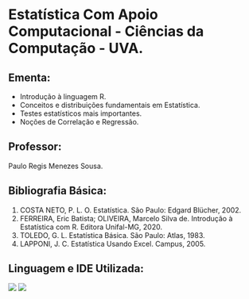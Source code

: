 # Estatística Com Apoio Computacional - Ciências da Computação - UVA.

## Ementa:
- Introdução à linguagem R. 
- Conceitos e distribuições fundamentais em Estatística. 
- Testes estatísticos mais importantes.
- Noções de Correlação e Regressão.

## Professor:
Paulo Regis Menezes Sousa.

## Bibliografia Básica:
1. COSTA NETO, P. L. O. Estatística. São Paulo: Edgard Blücher, 2002.
2. FERREIRA, Eric Batista; OLIVEIRA, Marcelo Silva de. Introdução à Estatística com R. Editora Unifal-MG, 2020.
3. TOLEDO, G. L. Estatística Básica. São Paulo: Atlas, 1983.
4. LAPPONI, J. C. Estatística Usando Excel. Campus, 2005.

## Linguagem e IDE Utilizada:
<a href = "https://pt.wikipedia.org/wiki/R_(linguagem_de_programa%C3%A7%C3%A3o)"><img src="https://img.shields.io/badge/-R-%23333?style=for-the-badge&logo=r&logoColor=%22red%22%20arget=%22_blank"></a>
<a href = "https://www.rstudio.com/"><img src="https://img.shields.io/badge/-RStudio-%23333?style=for-the-badge&logo=RStudio&logoColor=%22red%22%20arget=%22_blank"></a>
